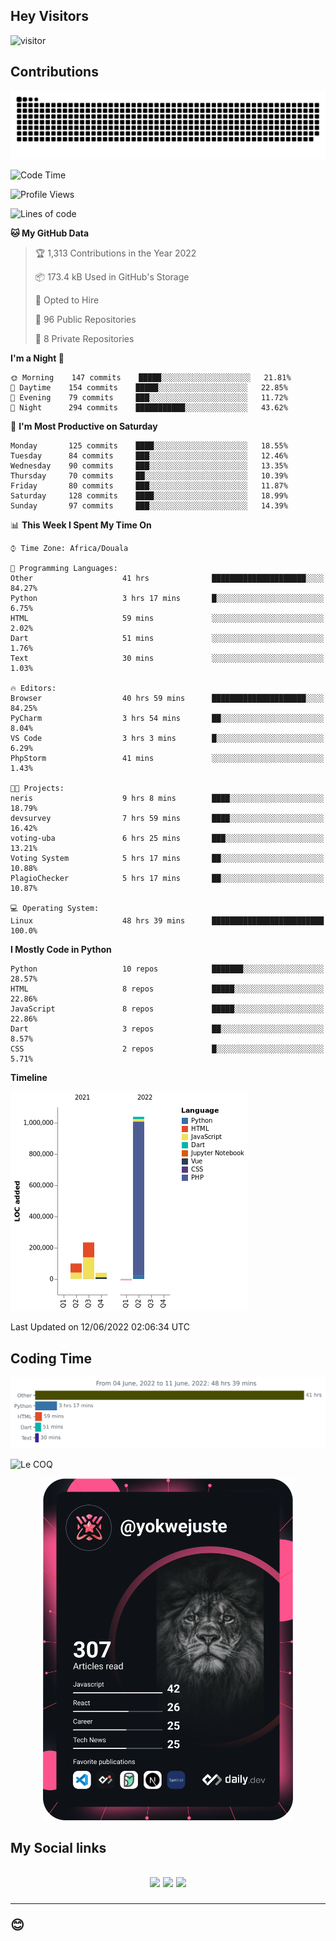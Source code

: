 ## Hey Visitors
![visitor](https://profile-counter.glitch.me/yokwejuste/count.svg)

## Contributions
<p align="center">
  <img src="https://raw.githubusercontent.com/yokwejuste/yokwejuste/output/github-contribution-grid-snake.svg" />
</p>

<!--START_SECTION:waka-->
![Code Time](http://img.shields.io/badge/Code%20Time-891%20hrs%2022%20mins-blue)

![Profile Views](http://img.shields.io/badge/Profile%20Views-147-blue)

![Lines of code](https://img.shields.io/badge/From%20Hello%20World%20I%27ve%20Written-1%20Million%20lines%20of%20code-blue)

**🐱 My GitHub Data** 

> 🏆 1,313 Contributions in the Year 2022
 > 
> 📦 173.4 kB Used in GitHub's Storage 
 > 
> 💼 Opted to Hire
 > 
> 📜 96 Public Repositories 
 > 
> 🔑 8 Private Repositories  
 > 
**I'm a Night 🦉** 

```text
🌞 Morning    147 commits    █████░░░░░░░░░░░░░░░░░░░░   21.81% 
🌆 Daytime    154 commits    █████░░░░░░░░░░░░░░░░░░░░   22.85% 
🌃 Evening    79 commits     ███░░░░░░░░░░░░░░░░░░░░░░   11.72% 
🌙 Night      294 commits    ███████████░░░░░░░░░░░░░░   43.62%

```
📅 **I'm Most Productive on Saturday** 

```text
Monday       125 commits    ████░░░░░░░░░░░░░░░░░░░░░   18.55% 
Tuesday      84 commits     ███░░░░░░░░░░░░░░░░░░░░░░   12.46% 
Wednesday    90 commits     ███░░░░░░░░░░░░░░░░░░░░░░   13.35% 
Thursday     70 commits     ██░░░░░░░░░░░░░░░░░░░░░░░   10.39% 
Friday       80 commits     ███░░░░░░░░░░░░░░░░░░░░░░   11.87% 
Saturday     128 commits    ████░░░░░░░░░░░░░░░░░░░░░   18.99% 
Sunday       97 commits     ███░░░░░░░░░░░░░░░░░░░░░░   14.39%

```


📊 **This Week I Spent My Time On** 

```text
⌚︎ Time Zone: Africa/Douala

💬 Programming Languages: 
Other                    41 hrs              █████████████████████░░░░   84.27% 
Python                   3 hrs 17 mins       █░░░░░░░░░░░░░░░░░░░░░░░░   6.75% 
HTML                     59 mins             ░░░░░░░░░░░░░░░░░░░░░░░░░   2.02% 
Dart                     51 mins             ░░░░░░░░░░░░░░░░░░░░░░░░░   1.76% 
Text                     30 mins             ░░░░░░░░░░░░░░░░░░░░░░░░░   1.03%

🔥 Editors: 
Browser                  40 hrs 59 mins      █████████████████████░░░░   84.25% 
PyCharm                  3 hrs 54 mins       ██░░░░░░░░░░░░░░░░░░░░░░░   8.04% 
VS Code                  3 hrs 3 mins        █░░░░░░░░░░░░░░░░░░░░░░░░   6.29% 
PhpStorm                 41 mins             ░░░░░░░░░░░░░░░░░░░░░░░░░   1.43%

🐱‍💻 Projects: 
neris                    9 hrs 8 mins        ████░░░░░░░░░░░░░░░░░░░░░   18.79% 
devsurvey                7 hrs 59 mins       ████░░░░░░░░░░░░░░░░░░░░░   16.42% 
voting-uba               6 hrs 25 mins       ███░░░░░░░░░░░░░░░░░░░░░░   13.21% 
Voting System            5 hrs 17 mins       ██░░░░░░░░░░░░░░░░░░░░░░░   10.88% 
PlagioChecker            5 hrs 17 mins       ██░░░░░░░░░░░░░░░░░░░░░░░   10.87%

💻 Operating System: 
Linux                    48 hrs 39 mins      █████████████████████████   100.0%

```

**I Mostly Code in Python** 

```text
Python                   10 repos            ███████░░░░░░░░░░░░░░░░░░   28.57% 
HTML                     8 repos             █████░░░░░░░░░░░░░░░░░░░░   22.86% 
JavaScript               8 repos             █████░░░░░░░░░░░░░░░░░░░░   22.86% 
Dart                     3 repos             ██░░░░░░░░░░░░░░░░░░░░░░░   8.57% 
CSS                      2 repos             █░░░░░░░░░░░░░░░░░░░░░░░░   5.71%

```


**Timeline**

![Chart not found](https://raw.githubusercontent.com/yokwejuste/yokwejuste/master/charts/bar_graph.png) 


 Last Updated on 12/06/2022 02:06:34 UTC
<!--END_SECTION:waka-->

## Coding Time

[![wakatime-stats](https://github.com/yokwejuste/yokwejuste/blob/master/images/stat.svg)](https://wakatime.com/@yokwejuste)

![Le COQ](https://metrics.lecoq.io/yokwejuste/)
<p align="center">
  <a href="#"><img src="https://github.com/yokwejuste/yokwejuste/blob/master/devcard.svg" width="400" alt="Yonkeu K. Steve's Dev Card"/></a>
</p>
<h2>My Social links<h2>
<p align="center">
  <a href="https://twitter.com/yokwejuste"><img src="https://img.shields.io/badge/twitter-%231DA1F2.svg?style=for-the-badge&logo=Twitter&logoColor=white"></a>
  <a href="https://linkedin.com/in/yokwejuste"><img src="https://img.shields.io/badge/linkedin-%230077B5.svg?style=for-the-badge&logo=linkedin&logoColor=white"></a>
  <a href="https://instagram.com/yokwejuste0"><img src="https://img.shields.io/badge/instagram-%23E4405F.svg?style=for-the-badge&logo=Instagram&logoColor=white"></a>
</p>
<hr>
😊
